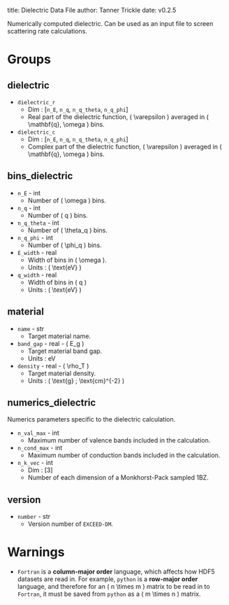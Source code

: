 title: Dielectric Data File
author: Tanner Trickle
date: v0.2.5

Numerically computed dielectric. Can be used as an input file to screen scattering rate calculations.

# Groups

## dielectric

- `dielectric_r`
    - Dim : [`n_E`, `n_q`, `n_q_theta`, `n_q_phi`]
    - Real part of the dielectric function, \( \varepsilon \) averaged in \( \mathbf{q}, \omega \) bins.
- `dielectric_c`
    - Dim : [`n_E`, `n_q`, `n_q_theta`, `n_q_phi`]
    - Complex part of the dielectric function, \( \varepsilon \) averaged in \( \mathbf{q}, \omega \) bins.

## bins_dielectric

- `n_E` - int
    - Number of \( \omega \) bins.
- `n_q` - int
    - Number of \( q \) bins.
- `n_q_theta` - int
    - Number of \( \theta_q \) bins.
- `n_q_phi` - int
    - Number of \( \phi_q \) bins.
- `E_width` - real
    - Width of bins in \( \omega \).
    - Units : \( \text{eV} \)
- `q_width` - real
    - Width of bins in \( q \)
    - Units : \( \text{eV} \)

## material

- `name` - str
    - Target material name.
- `band_gap` - real - \( E_g \)
    - Target material band gap.
    - Units : eV
- `density` - real - \( \rho_T \)
    - Target material density.
    - Units : \( \text{g} \; \text{cm}^{-2} \)

## numerics_dielectric

Numerics parameters specific to the dielectric calculation.

- `n_val_max` - int
    - Maximum number of valence bands included in the calculation.
- `n_cond_max` - int
    - Maximum number of conduction bands included in the calculation.
- `n_k_vec` - int
    - Dim : [3]
    - Number of each dimension of a Monkhorst-Pack sampled 1BZ.

## version

- `number` - str
    - Version number of `EXCEED-DM`.

# Warnings

- `Fortran` is a **column-major order** language, which affects how HDF5 datasets are read in. For example, `python` is a **row-major order** language, and therefore for an \( n \times m \) matrix to be read in to `Fortran`, it must be saved from `python` as a \( m \times n \) matrix.
